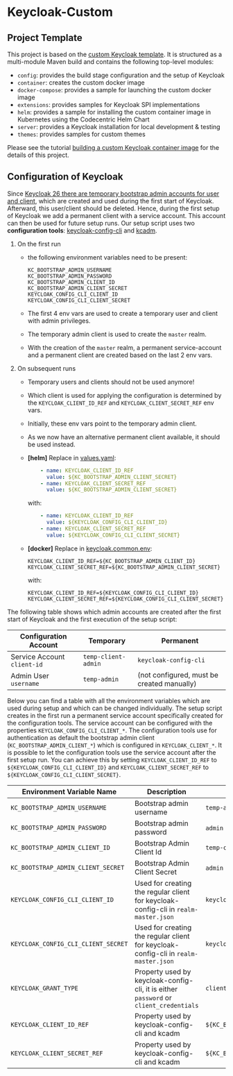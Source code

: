 Keycloak-Custom
===

Project Template
---

This project is based on the [custom Keycloak template](https://github.com/inventage/keycloak-custom). It is structured
as a multi-module Maven build and contains the following top-level modules:

- `config`: provides the build stage configuration and the setup of Keycloak
- `container`: creates the custom docker image
- `docker-compose`: provides a sample for launching the custom docker image
- `extensions`: provides samples for Keycloak SPI implementations
- `helm`: provides a sample for installing the custom container image in Kubernetes using the Codecentric Helm Chart
- `server`: provides a Keycloak installation for local development & testing
- `themes`: provides samples for custom themes

Please see the
tutorial [building a custom Keycloak container image](https://keycloak.ch/keycloak-tutorials/tutorial-custom-keycloak/)
for the details of this project.

Configuration of Keycloak
---

Since [Keycloak 26 there are temporary bootstrap admin accounts for user and client](https://www.keycloak.org/docs/latest/upgrading/#admin-bootstrapping-and-recovery),
which are created and used during the first start of Keycloak. Afterward, this user/client should be deleted.
Hence, during the first setup of Keycloak we add a permanent client with a service account. This account can then be used for future setup runs.
Our setup script uses two **configuration tools**: [keycloak-config-cli](https://github.com/adorsys/keycloak-config-cli) and [kcadm](https://github.com/keycloak/keycloak/blob/main/integration/client-cli/admin-cli/src/main/bin/kcadm.sh).

1. On the first run
    - the following environment variables need to be present:

      ```text
      KC_BOOTSTRAP_ADMIN_USERNAME
      KC_BOOTSTRAP_ADMIN_PASSWORD
      KC_BOOTSTRAP_ADMIN_CLIENT_ID
      KC_BOOTSTRAP_ADMIN_CLIENT_SECRET
      KEYCLOAK_CONFIG_CLI_CLIENT_ID
      KEYCLOAK_CONFIG_CLI_CLIENT_SECRET
      ```

    - The first 4 env vars are used to create a temporary user and client with admin privileges.
    - The temporary admin client is used to create the `master` realm.
    - With the creation of the `master` realm, a permanent service-account and a permanent client are created based on the last 2 env vars.

2. On subsequent runs
   - Temporary users and clients should not be used anymore!
   - Which client is used for applying the configuration is determined by the `KEYCLOAK_CLIENT_ID_REF` and `KEYCLOAK_CLIENT_SECRET_REF` env vars.
   - Initially, these env vars point to the temporary admin client.
   - As we now have an alternative permanent client available, it should be used instead.
   - **[helm]** Replace in [values.yaml](./helm/src/main/resources/values.yaml):

      ```yaml
          - name: KEYCLOAK_CLIENT_ID_REF
            value: ${KC_BOOTSTRAP_ADMIN_CLIENT_SECRET}
          - name: KEYCLOAK_CLIENT_SECRET_REF
            value: ${KC_BOOTSTRAP_ADMIN_CLIENT_SECRET}
      ```

      with:

      ```yaml
          - name: KEYCLOAK_CLIENT_ID_REF
            value: ${KEYCLOAK_CONFIG_CLI_CLIENT_ID}
          - name: KEYCLOAK_CLIENT_SECRET_REF
            value: ${KEYCLOAK_CONFIG_CLI_CLIENT_SECRET}
      ```

   - **[docker]** Replace in [keycloak.common.env](docker-compose/src/main/resources/keycloak.common.env):

      ```properties
      KEYCLOAK_CLIENT_ID_REF=${KC_BOOTSTRAP_ADMIN_CLIENT_ID}
      KEYCLOAK_CLIENT_SECRET_REF=${KC_BOOTSTRAP_ADMIN_CLIENT_SECRET}
      ```

      with:

      ```properties
      KEYCLOAK_CLIENT_ID_REF=${KEYCLOAK_CONFIG_CLI_CLIENT_ID}
      KEYCLOAK_CLIENT_SECRET_REF=${KEYCLOAK_CONFIG_CLI_CLIENT_SECRET}
      ```

The following table shows which admin accounts are created after the first start of Keycloak and the first execution of the setup script:

| Configuration Account       | Temporary           | Permanent                                  |
| --------------------------- | ------------------- | ------------------------------------------ |
| Service Account `client-id` | `temp-client-admin` | `keycloak-config-cli`                      |
| Admin User `username`       | `temp-admin`        | (not configured, must be created manually) |

Below you can find a table with all the environment variables which are used during setup and which can be changed individually.
The setup script creates in the first run a permanent service account specifically created for the configuration tools.
The service account can be configured with the properties `KEYCLOAK_CONFIG_CLI_CLIENT_*`.
The configuration tools use for authentication as default the bootstrap admin client (`KC_BOOTSTRAP_ADMIN_CLIENT_*`) which is configured in
`KEYCLOAK_CLIENT_*`.
It is possible to let the configuration tools use the service account after the first setup run.
You can achieve this by setting `KEYCLOAK_CLIENT_ID_REF` to `${KEYCLOAK_CONFIG_CLI_CLIENT_ID}` and `KEYCLOAK_CLIENT_SECRET_REF` to `${KEYCLOAK_CONFIG_CLI_CLIENT_SECRET}`.

| Environment Variable Name           | Description                                                                           | Default Value                         |
| ----------------------------------- | ------------------------------------------------------------------------------------- | ------------------------------------- |
| `KC_BOOTSTRAP_ADMIN_USERNAME`       | Bootstrap admin username                                                              | `temp-admin`                          |
| `KC_BOOTSTRAP_ADMIN_PASSWORD`       | Bootstrap admin password                                                              | `admin` (**Please change!**)          |
| `KC_BOOTSTRAP_ADMIN_CLIENT_ID`      | Bootstrap Admin Client Id                                                             | `temp-client-admin`                   |
| `KC_BOOTSTRAP_ADMIN_CLIENT_SECRET`  | Bootstrap Admin Client Secret                                                         | `admin` (**Please change!**)          |
| `KEYCLOAK_CONFIG_CLI_CLIENT_ID`     | Used for creating the regular client for keycloak-config-cli in `realm-master.json`   | `keycloak-config-cli`                 |
| `KEYCLOAK_CONFIG_CLI_CLIENT_SECRET` | Used for creating the regular client for keycloak-config-cli in `realm-master.json`   | `keycloak-config-cli`                 |
| `KEYCLOAK_GRANT_TYPE`               | Property used by keycloak-config-cli, it is either `password` or `client_credentials` | `client_credentials`                  |
| `KEYCLOAK_CLIENT_ID_REF`            | Property used by keycloak-config-cli and kcadm                                        | `${KC_BOOTSTRAP_ADMIN_CLIENT_ID}`     |
| `KEYCLOAK_CLIENT_SECRET_REF`        | Property used by keycloak-config-cli and kcadm                                        | `${KC_BOOTSTRAP_ADMIN_CLIENT_SECRET}` |
